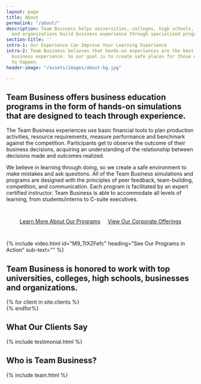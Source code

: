 ```yaml
---
layout: page
title: About
permalink: "/about/"
description: Team Business helps universities, colleges, high schools, businesses,
  and organizations build business experience through specialized programs and workshops.
section-title: ''
intro-1: Our Experience Can Improve Your Learning Experience
intro-2: Team Business believes that hands-on experiences are the best way to build
  business experience. So our goal is to create safe places for those experiences
  to happen.
header-image: "/assets/images/about-bg.jpg"

---
```

## Team Business offers business education programs in the form of hands-on simulations that are designed to teach through experience.

The Team Business experiences use basic financial tools to plan production activities, resource requirements, measure performance and benchmark against the competition. Participants get to observe the outcome of their business decisions, acquiring an understanding of the relationship between decisions made and outcomes realized.

We believe in learning through doing, so we create a safe environment to make mistakes and ask questions. All of the Team Business simulations and programs are designed with the principles of peer feedback, team-building, competition, and communication. Each program is facilitated by an expert certified instructor. Team Business is able to accommodate all levels of learning, from students/interns to C-suite executives.

<!-- Buttons -->
<div style="display:flex; justify-content:center; flex-wrap:wrap; margin:2rem 0;">
<a href="#" class="btn btn-default" style="margin:10px;">Learn More About Our Programs</a>
<a href="#" class="btn btn-default" style="margin:10px;">View Our Corporate Offerings</a>
</div>

<!-- Team Business Programs Video -->
{% include video.html id="M9_TtXZFefc" heading="See Our Programs in Action" sub-text="" %}

## Team Business is honored to work with top universities, colleges, high schools, businesses and organizations.

<!-- Client Logo Display -->
<div class="client-logo-wrapper">
{% for client in site.clients %}
<div class="client-logo-item" style="background-image: url({{ client.logo }});"></div>
{% endfor%}
</div>

## What Our Clients Say

<!-- Testimonials -->
{% include testimonial.html %}

## Who is Team Business?

{% include team.html %}